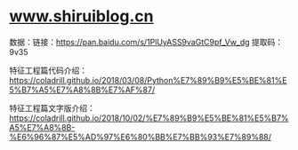 # www.shiruiblog.cn
数据：链接：https://pan.baidu.com/s/1PlUyASS9vaGtC9pf_Vw_dg       提取码：9v35


特征工程篇代码介绍：
https://coladrill.github.io/2018/03/08/Python%E7%89%B9%E5%BE%81%E5%B7%A5%E7%A8%8B%E7%AF%87/


特征工程篇文字版介绍：
https://coladrill.github.io/2018/10/02/%E7%89%B9%E5%BE%81%E5%B7%A5%E7%A8%8B-%E6%96%87%E5%AD%97%E6%80%BB%E7%BB%93%E7%89%88/
